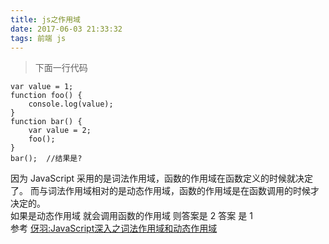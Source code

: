 ```yaml
---
title: js之作用域
date: 2017-06-03 21:33:32
tags: 前端 js
---
```

>下面一行代码

	var value = 1;
	function foo() {
	    console.log(value);
	}
	function bar() {
	    var value = 2;
	    foo();
	}
	bar();  //结果是?
因为 JavaScript 采用的是词法作用域，函数的作用域在函数定义的时候就决定了。
而与词法作用域相对的是动态作用域，函数的作用域是在函数调用的时候才决定的。  
如果是动态作用域 就会调用函数的作用域 则答案是 2
答案 是 1  
参考  [伢羽:JavaScript深入之词法作用域和动态作用域](https://github.com/mqyqingfeng/Blog/issues/3)
